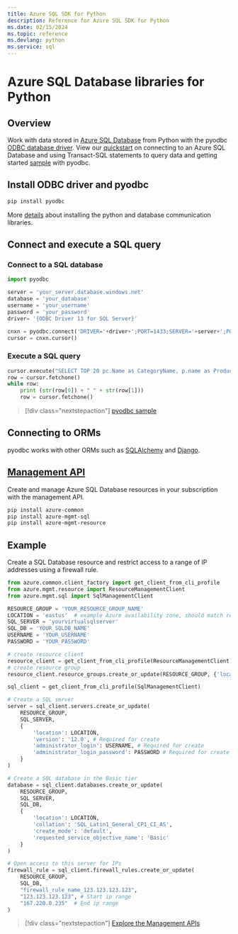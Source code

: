 ```yaml
---
title: Azure SQL SDK for Python
description: Reference for Azure SQL SDK for Python
ms.date: 02/15/2024
ms.topic: reference
ms.devlang: python
ms.service: sql
---
```

# Azure SQL Database libraries for Python

## Overview

Work with data stored in [Azure SQL Database](/azure/sql-database/sql-database-technical-overview) from Python with the pyodbc [ODBC database driver](https://github.com/mkleehammer/pyodbc/wiki/Drivers-and-Driver-Managers). View our [quickstart](https://docs.microsoft.com/azure/sql-database/sql-database-connect-query-python) on connecting to an Azure SQL Database and using Transact-SQL statements to query data and getting started [sample](https://github.com/mkleehammer/pyodbc/wiki/Getting-started) with pyodbc.

## Install ODBC driver and pyodbc

```bash
pip install pyodbc
```
More [details](https://docs.microsoft.com/azure/sql-database/sql-database-connect-query-python#prerequisites) about installing the python and database communication libraries.

## Connect and execute a SQL query

### Connect to a SQL database

```python
import pyodbc

server = 'your_server.database.windows.net'
database = 'your_database'
username = 'your_username'
password = 'your_password'
driver= '{ODBC Driver 13 for SQL Server}'

cnxn = pyodbc.connect('DRIVER='+driver+';PORT=1433;SERVER='+server+';PORT=1443;DATABASE='+database+';UID='+username+';PWD='+ password)
cursor = cnxn.cursor()
```

### Execute a SQL query

```python
cursor.execute("SELECT TOP 20 pc.Name as CategoryName, p.name as ProductName FROM [SalesLT].[ProductCategory] pc JOIN [SalesLT].[Product] p ON pc.productcategoryid = p.productcategoryid")
row = cursor.fetchone()
while row:
    print (str(row[0]) + " " + str(row[1]))
    row = cursor.fetchone()
```

> [!div class="nextstepaction"]
> [pyodbc sample](https://github.com/mkleehammer/pyodbc/wiki/Getting-started)

## Connecting to ORMs

pyodbc works with other ORMs such as [SQLAlchemy](https://docs.sqlalchemy.org/en/latest/dialects/mssql.html?highlight=pyodbc#module-sqlalchemy.dialects.mssql.pyodbc) and [Django](https://github.com/lionheart/django-pyodbc/). 

## [Management API](/python/api/overview/azure/sql/management)

Create and manage Azure SQL Database resources in your subscription with the management API. 

```bash
pip install azure-common
pip install azure-mgmt-sql
pip install azure-mgmt-resource
```

## Example

Create a SQL Database resource and restrict access to a range of IP addresses using a firewall rule.

```python
from azure.common.client_factory import get_client_from_cli_profile
from azure.mgmt.resource import ResourceManagementClient
from azure.mgmt.sql import SqlManagementClient

RESOURCE_GROUP = 'YOUR_RESOURCE_GROUP_NAME'
LOCATION = 'eastus'  # example Azure availability zone, should match resource group
SQL_SERVER = 'yourvirtualsqlserver'
SQL_DB = 'YOUR_SQLDB_NAME'
USERNAME = 'YOUR_USERNAME'
PASSWORD = 'YOUR_PASSWORD'

# create resource client
resource_client = get_client_from_cli_profile(ResourceManagementClient)
# create resource group
resource_client.resource_groups.create_or_update(RESOURCE_GROUP, {'location': LOCATION})

sql_client = get_client_from_cli_profile(SqlManagementClient)

# Create a SQL server
server = sql_client.servers.create_or_update(
    RESOURCE_GROUP,
    SQL_SERVER,
    {
        'location': LOCATION,
        'version': '12.0', # Required for create
        'administrator_login': USERNAME, # Required for create
        'administrator_login_password': PASSWORD # Required for create
    }
)

# Create a SQL database in the Basic tier
database = sql_client.databases.create_or_update(
    RESOURCE_GROUP,
    SQL_SERVER,
    SQL_DB,
    {
        'location': LOCATION,
        'collation': 'SQL_Latin1_General_CP1_CI_AS',
        'create_mode': 'default',
        'requested_service_objective_name': 'Basic'
    }
)

# Open access to this server for IPs
firewall_rule = sql_client.firewall_rules.create_or_update(
    RESOURCE_GROUP,
    SQL_DB,
    "firewall_rule_name_123.123.123.123",
    "123.123.123.123", # Start ip range
    "167.220.0.235"  # End ip range
)
```
> [!div class="nextstepaction"]
> [Explore the Management APIs](/python/api/azure-mgmt-sql)